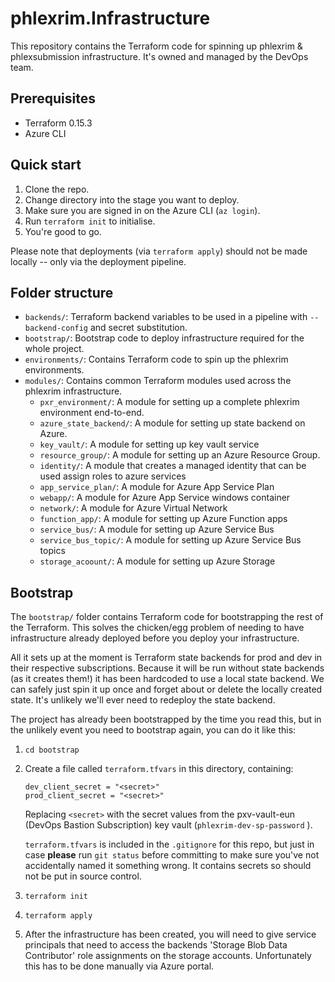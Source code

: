 # phlexrim.Infrastructure
This repository contains the Terraform code for spinning up phlexrim & phlexsubmission infrastructure.
It's owned and managed by the DevOps team.

## Prerequisites
- Terraform 0.15.3
- Azure CLI

## Quick start
1. Clone the repo.
2. Change directory into the stage you want to deploy.
3. Make sure you are signed in on the Azure CLI (`az login`).
4. Run `terraform init` to initialise.
5. You're good to go.

Please note that deployments (via `terraform apply`) should not be made
locally -- only via the deployment pipeline.

## Folder structure
- `backends/`: Terraform backend variables to be used in a pipeline with `--backend-config` 
  and secret substitution.
- `bootstrap/`: Bootstrap code to deploy infrastructure required for the whole project.
- `environments/`: Contains Terraform code to spin up the phlexrim environments.
- `modules/`: Contains common Terraform modules used across the phlexrim infrastructure.
  - `pxr_environment/`: A module for setting up a complete phlexrim environment end-to-end.
  - `azure_state_backend/`: A module for setting up state backend on Azure.
  - `key_vault/`: A module for setting up key vault service
  - `resource_group/`: A module for setting up an Azure Resource Group.
  - `identity/`: A module that creates a managed identity that can be used assign roles to azure services
  - `app_service_plan/`: A module for Azure App Service Plan
  - `webapp/`: A module for Azure App Service windows container
  - `network/`: A module for Azure Virtual Network
  - `function_app/`: A module for setting up Azure Function apps
  - `service_bus/`: A module for setting up Azure Service Bus
  - `service_bus_topic/`: A module for setting up Azure Service Bus topics
  - `storage_acoount/`: A module for setting up Azure Storage 

## Bootstrap
The `bootstrap/` folder contains Terraform code for bootstrapping the rest of the Terraform.
This solves the chicken/egg problem of needing to have infrastructure already deployed
before you deploy your infrastructure.

All it sets up at the moment is Terraform state backends for prod and dev in their
respective subscriptions. Because it will be run without state backends (as it creates
them!) it has been hardcoded to use a local state backend. We can safely just spin it
up once and forget about or delete the locally created state. It's unlikely we'll
ever need to redeploy the state backend.

The project has already been bootstrapped by the time you read this, but in the unlikely
event you need to bootstrap again, you can do it like this:
1. `cd bootstrap`
2. Create a file called `terraform.tfvars` in this directory, containing:
   ```
   dev_client_secret = "<secret>"
   prod_client_secret = "<secret>"
   ```
   Replacing `<secret>` with the secret values from the pxv-vault-eun (DevOps Bastion Subscription)
   key vault (`phlexrim-dev-sp-password` ).

   `terraform.tfvars` is included in the `.gitignore` for this repo,
   but just in case **please** run `git status` before committing to
   make sure you've not accidentally named it something wrong. It
   contains secrets so should not be put in source control.
3. `terraform init` 
4. `terraform apply`
5. After the infrastructure has been created, you will need to give
   service principals that need to access the backends 'Storage Blob Data
   Contributor' role assignments on the storage accounts. Unfortunately
   this has to be done manually via Azure portal.